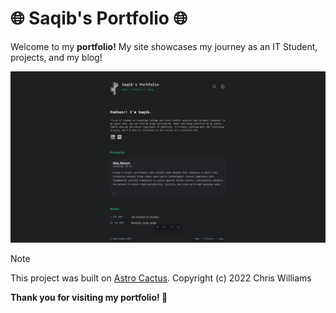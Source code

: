 # 🌐 Saqib's Portfolio 🌐

Welcome to my **portfolio!** My site showcases my journey as an IT Student, projects, and my blog!

![portfolio.png](https://github.com/saqibmaj/portfolio/blob/master/public/portfolio.png)

> [!NOTE]
> This project was built on [Astro Cactus](https://github.com/chrismwilliams/astro-theme-cactus). Copyright (c) 2022 Chris Williams

**Thank you for visiting my portfolio! 🎉**
